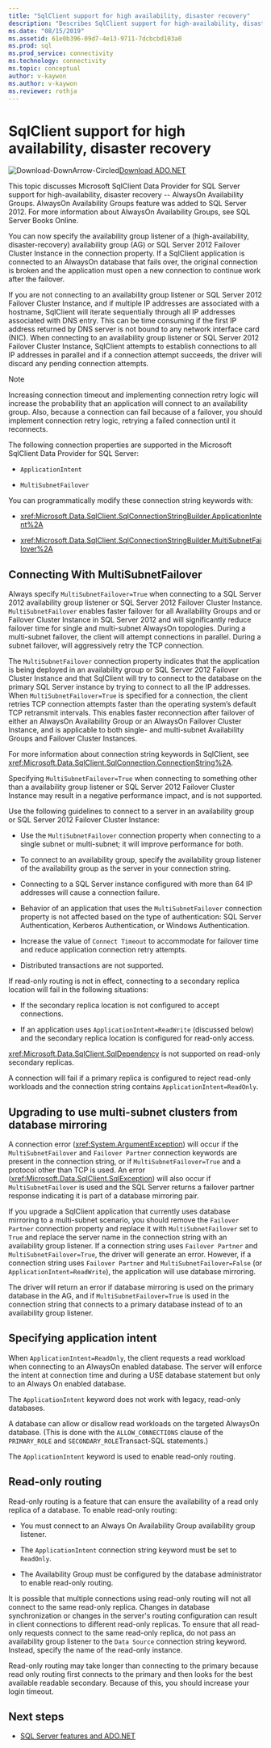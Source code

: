 ```yaml
---
title: "SqlClient support for high availability, disaster recovery"
description: "Describes SqlClient support for high-availability, disaster recovery (AlwaysOn) availability groups."
ms.date: "08/15/2019"
ms.assetid: 61e0b396-09d7-4e13-9711-7dcbcbd103a0
ms.prod: sql
ms.prod_service: connectivity
ms.technology: connectivity
ms.topic: conceptual
author: v-kaywon
ms.author: v-kaywon
ms.reviewer: rothja
---
```

# SqlClient support for high availability, disaster recovery

![Download-DownArrow-Circled](../../../ssdt/media/download.png)[Download ADO.NET](../../sql-connection-libraries.md#anchor-20-drivers-relational-access)

This topic discusses Microsoft SqlClient Data Provider for SQL Server support for high-availability, disaster recovery -- AlwaysOn Availability Groups.  AlwaysOn Availability Groups feature was added to SQL Server 2012. For more information about AlwaysOn Availability Groups, see SQL Server Books Online.  
  
You can now specify the availability group listener of a (high-availability, disaster-recovery) availability group (AG) or SQL Server 2012 Failover Cluster Instance in the connection property. If a SqlClient application is connected to an AlwaysOn database that fails over, the original connection is broken and the application must open a new connection to continue work after the failover.  
  
If you are not connecting to an availability group listener or SQL Server 2012 Failover Cluster Instance, and if multiple IP addresses are associated with a hostname, SqlClient will iterate sequentially through all IP addresses associated with DNS entry. This can be time consuming if the first IP address returned by DNS server is not bound to any network interface card (NIC). When connecting to an availability group listener or SQL Server 2012 Failover Cluster Instance, SqlClient attempts to establish connections to all IP addresses in parallel and if a connection attempt succeeds, the driver will discard any pending connection attempts.  
  
> [!NOTE]
>  Increasing connection timeout and implementing connection retry logic will increase the probability that an application will connect to an availability group. Also, because a connection can fail because of a failover, you should implement connection retry logic, retrying a failed connection until it reconnects.  
  
The following connection properties are supported in the Microsoft SqlClient Data Provider for SQL Server:  
  
- `ApplicationIntent`  
  
- `MultiSubnetFailover`  
  
You can programmatically modify these connection string keywords with:  
  
- <xref:Microsoft.Data.SqlClient.SqlConnectionStringBuilder.ApplicationIntent%2A>  
  
- <xref:Microsoft.Data.SqlClient.SqlConnectionStringBuilder.MultiSubnetFailover%2A>  
  
## Connecting With MultiSubnetFailover  
Always specify `MultiSubnetFailover=True` when connecting to a SQL Server 2012 availability group listener or SQL Server 2012 Failover Cluster Instance. `MultiSubnetFailover` enables faster failover for all Availability Groups and or Failover Cluster Instance in SQL Server 2012 and will significantly reduce failover time for single and multi-subnet AlwaysOn topologies. During a multi-subnet failover, the client will attempt connections in parallel. During a subnet failover, will aggressively retry the TCP connection.  
  
The `MultiSubnetFailover` connection property indicates that the application is being deployed in an availability group or SQL Server 2012 Failover Cluster Instance and that SqlClient will try to connect to the database on the primary SQL Server instance by trying to connect to all the IP addresses. When `MultiSubnetFailover=True` is specified for a connection, the client retries TCP connection attempts faster than the operating system’s default TCP retransmit intervals. This enables faster reconnection after failover of either an AlwaysOn Availability Group or an AlwaysOn Failover Cluster Instance, and is applicable to both single- and multi-subnet Availability Groups and Failover Cluster Instances.  
  
For more information about connection string keywords in SqlClient, see <xref:Microsoft.Data.SqlClient.SqlConnection.ConnectionString%2A>.  
  
Specifying `MultiSubnetFailover=True` when connecting to something other than a availability group listener or SQL Server 2012 Failover Cluster Instance may result in a negative performance impact, and is not supported.  
  
Use the following guidelines to connect to a server in an availability group or SQL Server 2012 Failover Cluster Instance:  
  
- Use the `MultiSubnetFailover` connection property when connecting to a single subnet or multi-subnet; it will improve performance for both.  
  
- To connect to an availability group, specify the availability group listener of the availability group as the server in your connection string.  
  
- Connecting to a SQL Server instance configured with more than 64 IP addresses will cause a connection failure.  
  
- Behavior of an application that uses the `MultiSubnetFailover` connection property is not affected based on the type of authentication: SQL Server Authentication, Kerberos Authentication, or Windows Authentication.  
  
- Increase the value of `Connect Timeout` to accommodate for failover time and reduce application connection retry attempts.  
  
- Distributed transactions are not supported.  
  
 If read-only routing is not in effect, connecting to a secondary replica location will fail in the following situations:  
  
- If the secondary replica location is not configured to accept connections.  
  
- If an application uses `ApplicationIntent=ReadWrite` (discussed below) and the secondary replica location is configured for read-only access.  
  
<xref:Microsoft.Data.SqlClient.SqlDependency> is not supported on read-only secondary replicas.  
  
A connection will fail if a primary replica is configured to reject read-only workloads and the connection string contains `ApplicationIntent=ReadOnly`.  
  
## Upgrading to use multi-subnet clusters from database mirroring  
A connection error (<xref:System.ArgumentException>) will occur if the `MultiSubnetFailover` and `Failover Partner` connection keywords are present in the connection string, or if `MultiSubnetFailover=True` and a protocol other than TCP is used. An error (<xref:Microsoft.Data.SqlClient.SqlException>) will also occur if `MultiSubnetFailover` is used and the SQL Server returns a failover partner response indicating it is part of a database mirroring pair.  
  
If you upgrade a SqlClient application that currently uses database mirroring to a multi-subnet scenario, you should remove the `Failover Partner` connection property and replace it with `MultiSubnetFailover` set to `True` and replace the server name in the connection string with an availability group listener. If a connection string uses `Failover Partner` and `MultiSubnetFailover=True`, the driver will generate an error. However, if a connection string uses `Failover Partner` and `MultiSubnetFailover=False` (or `ApplicationIntent=ReadWrite`), the application will use database mirroring.  
  
The driver will return an error if database mirroring is used on the primary database in the AG, and if `MultiSubnetFailover=True` is used in the connection string that connects to a primary database instead of to an availability group listener.  
  
## Specifying application intent  
When `ApplicationIntent=ReadOnly`, the client requests a read workload when connecting to an AlwaysOn enabled database. The server will enforce the intent at connection time and during a USE database statement but only to an Always On enabled database.  
  
The `ApplicationIntent` keyword does not work with legacy, read-only databases.  
  
A database can allow or disallow read workloads on the targeted AlwaysOn database. (This is done with the `ALLOW_CONNECTIONS` clause of the `PRIMARY_ROLE` and `SECONDARY_ROLE`Transact-SQL statements.)  
  
The `ApplicationIntent` keyword is used to enable read-only routing.  
  
## Read-only routing  
Read-only routing is a feature that can ensure the availability of a read only replica of a database. To enable read-only routing:  
  
- You must connect to an Always On Availability Group availability group listener.  
  
- The `ApplicationIntent` connection string keyword must be set to `ReadOnly`.  
  
- The Availability Group must be configured by the database administrator to enable read-only routing.  
  
It is possible that multiple connections using read-only routing will not all connect to the same read-only replica. Changes in database synchronization or changes in the server's routing configuration can result in client connections to different read-only replicas. To ensure that all read-only requests connect to the same read-only replica, do not pass an availability group listener to the `Data Source` connection string keyword. Instead, specify the name of the read-only instance.  
  
Read-only routing may take longer than connecting to the primary because read only routing first connects to the primary and then looks for the best available readable secondary. Because of this, you should increase your login timeout.  
  
## Next steps
- [SQL Server features and ADO.NET](sql-server-features-adonet.md)
